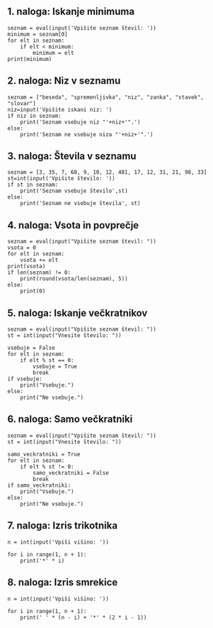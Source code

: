 ## 1. naloga: Iskanje minimuma

```
seznam = eval(input('Vpišite seznam števil: '))
minimum = seznam[0]
for elt in seznam:
    if elt < minimum:
        minimum = elt
print(minimum)
```

## 2. naloga: Niz v seznamu

```
seznam = ["beseda", "spremenljivka", "niz", "zanka", "stavek", "slovar"]
niz=input('Vpišite iskani niz: ')
if niz in seznam:
    print('Seznam vsebuje niz "'+niz+'".')
else:
    print('Seznam ne vsebuje niza "'+niz+'".')
```

## 3. naloga: Števila v seznamu

```
seznam = [3, 35, 7, 68, 9, 10, 12, 481, 17, 12, 31, 21, 98, 33]
st=int(input('Vpišite število: '))
if st in seznam:
    print('Seznam vsebuje število',st)
else:
    print('Seznam ne vsebuje števila', st)
```

## 4. naloga: Vsota in povprečje

```
seznam = eval(input("Vpišite seznam števil: "))
vsota = 0
for elt in seznam:
    vsota += elt
print(vsota)
if len(seznam) != 0:
    print(round(vsota/len(seznam), 5))
else:
    print(0)
```

## 5. naloga: Iskanje večkratnikov

```
seznam = eval(input("Vpišite seznam števil: "))
st = int(input("Vnesite število: "))

vsebuje = False
for elt in seznam:
    if elt % st == 0:
        vsebuje = True
        break
if vsebuje:
    print("Vsebuje.")
else:
    print("Ne vsebuje.")
```

## 6. naloga: Samo večkratniki

```
seznam = eval(input("Vpišite seznam števil: "))
st = int(input("Vnesite število: "))

samo_veckratniki = True
for elt in seznam:
    if elt % st != 0:
        samo_veckratniki = False
        break
if samo_veckratniki:
    print("Vsebuje.")
else:
    print("Ne vsebuje.")
```

## 7. naloga: Izris trikotnika

```
n = int(input('Vpiši višino: '))

for i in range(1, n + 1):
    print('*' * i)
```

## 8. naloga: Izris smrekice

```
n = int(input('Vpiši višino: '))

for i in range(1, n + 1):
    print(' ' * (n - i) + '*' * (2 * i - 1))
```